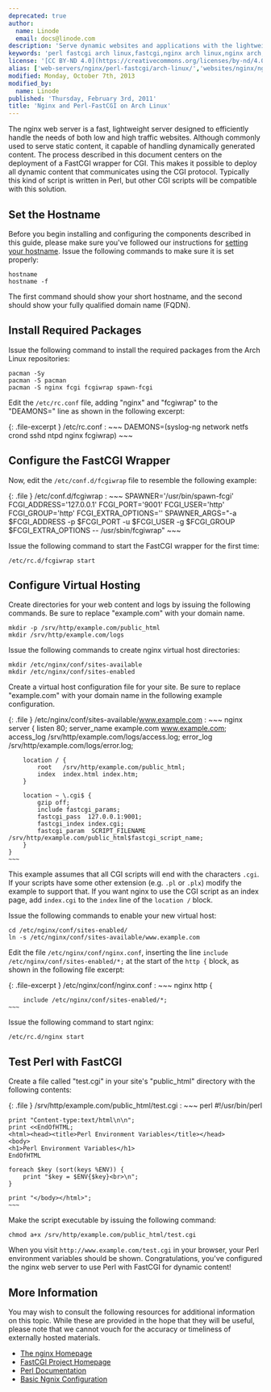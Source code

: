 ```yaml
---
deprecated: true
author:
  name: Linode
  email: docs@linode.com
description: 'Serve dynamic websites and applications with the lightweight nginx web server and Perl-FastCGI on Arch Linux.'
keywords: 'perl fastcgi arch linux,fastcgi,nginx arch linux,nginx arch,nginx perl'
license: '[CC BY-ND 4.0](https://creativecommons.org/licenses/by-nd/4.0)'
alias: ['web-servers/nginx/perl-fastcgi/arch-linux/','websites/nginx/nginx-and-perlfastcgi-on-arch-linux/']
modified: Monday, October 7th, 2013
modified_by:
  name: Linode
published: 'Thursday, February 3rd, 2011'
title: 'Nginx and Perl-FastCGI on Arch Linux'
---
```




The nginx web server is a fast, lightweight server designed to efficiently handle the needs of both low and high traffic websites. Although commonly used to serve static content, it capable of handling dynamically generated content. The process described in this document centers on the deployment of a FastCGI wrapper for CGI. This makes it possible to deploy all dynamic content that communicates using the CGI protocol. Typically this kind of script is written in Perl, but other CGI scripts will be compatible with this solution.

Set the Hostname
----------------

Before you begin installing and configuring the components described in this guide, please make sure you've followed our instructions for [setting your hostname](/content/getting-started#setting-the-hostname). Issue the following commands to make sure it is set properly:

    hostname
    hostname -f

The first command should show your short hostname, and the second should show your fully qualified domain name (FQDN).

Install Required Packages
-------------------------

Issue the following command to install the required packages from the Arch Linux repositories:

    pacman -Sy
    pacman -S pacman
    pacman -S nginx fcgi fcgiwrap spawn-fcgi

Edit the `/etc/rc.conf` file, adding "nginx" and "fcgiwrap" to the "DEAMONS=" line as shown in the following excerpt:

{: .file-excerpt }
/etc/rc.conf
:   ~~~
    DAEMONS=(syslog-ng network netfs crond sshd ntpd nginx fcgiwrap)
    ~~~

Configure the FastCGI Wrapper
-----------------------------

Now, edit the `/etc/conf.d/fcgiwrap` file to resemble the following example:

{: .file }
/etc/conf.d/fcgiwrap
:   ~~~
    SPAWNER='/usr/bin/spawn-fcgi'
    FCGI_ADDRESS='127.0.0.1'
    FCGI_PORT='9001'
    FCGI_USER='http'
    FCGI_GROUP='http'
    FCGI_EXTRA_OPTIONS=''
    SPAWNER_ARGS="-a $FCGI_ADDRESS -p $FCGI_PORT -u $FCGI_USER -g $FCGI_GROUP $FCGI_EXTRA_OPTIONS -- /usr/sbin/fcgiwrap"
    ~~~

Issue the following command to start the FastCGI wrapper for the first time:

    /etc/rc.d/fcgiwrap start

Configure Virtual Hosting
-------------------------

Create directories for your web content and logs by issuing the following commands. Be sure to replace "example.com" with your domain name.

    mkdir -p /srv/http/example.com/public_html
    mkdir /srv/http/example.com/logs

Issue the following commands to create nginx virtual host directories:

    mkdir /etc/nginx/conf/sites-available
    mkdir /etc/nginx/conf/sites-enabled

Create a virtual host configuration file for your site. Be sure to replace "example.com" with your domain name in the following example configuration.

{: .file }
/etc/nginx/conf/sites-available/www.example.com
:   ~~~ nginx
    server {
        listen   80;
        server_name example.com www.example.com;
        access_log /srv/http/example.com/logs/access.log;
        error_log /srv/http/example.com/logs/error.log;

        location / {
            root   /srv/http/example.com/public_html;
            index  index.html index.htm;
        }

        location ~ \.cgi$ {
            gzip off;
            include fastcgi_params;
            fastcgi_pass  127.0.0.1:9001;
            fastcgi_index index.cgi;
            fastcgi_param  SCRIPT_FILENAME  /srv/http/example.com/public_html$fastcgi_script_name;
        }
    }
    ~~~

This example assumes that all CGI scripts will end with the characters `.cgi`. If your scripts have some other extension (e.g. `.pl` or `.plx`) modify the example to support that. If you want nginx to use the CGI script as an index page, add `index.cgi` to the `index` line of the `location /` block.

Issue the following commands to enable your new virtual host:

    cd /etc/nginx/conf/sites-enabled/
    ln -s /etc/nginx/conf/sites-available/www.example.com

Edit the file `/etc/nginx/conf/nginx.conf`, inserting the line `include /etc/nginx/conf/sites-enabled/*;` at the start of the `http {` block, as shown in the following file excerpt:

{: .file-excerpt }
/etc/nginx/conf/nginx.conf
:   ~~~ nginx
    http {

        include /etc/nginx/conf/sites-enabled/*;
    ~~~

Issue the following command to start nginx:

    /etc/rc.d/nginx start

Test Perl with FastCGI
----------------------

Create a file called "test.cgi" in your site's "public\_html" directory with the following contents:

{: .file }
/srv/http/example.com/public\_html/test.cgi
:   ~~~ perl
    #!/usr/bin/perl

    print "Content-type:text/html\n\n";
    print <<EndOfHTML;
    <html><head><title>Perl Environment Variables</title></head>
    <body>
    <h1>Perl Environment Variables</h1>
    EndOfHTML

    foreach $key (sort(keys %ENV)) {
        print "$key = $ENV{$key}<br>\n";
    }

    print "</body></html>";
    ~~~

Make the script executable by issuing the following command:

    chmod a+x /srv/http/example.com/public_html/test.cgi

When you visit `http://www.example.com/test.cgi` in your browser, your Perl environment variables should be shown. Congratulations, you've configured the nginx web server to use Perl with FastCGI for dynamic content!

More Information
----------------

You may wish to consult the following resources for additional information on this topic. While these are provided in the hope that they will be useful, please note that we cannot vouch for the accuracy or timeliness of externally hosted materials.

- [The nginx Homepage](http://nginx.org/)
- [FastCGI Project Homepage](http://www.fastcgi.com/)
- [Perl Documentation](http://perldoc.perl.org/)
- [Basic Ngnix Configuration](/content/websites/nginx/basic-nginx-configuration)

